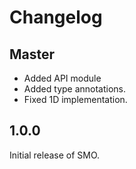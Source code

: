 # Changelog

## Master

- Added API module
- Added type annotations.
- Fixed 1D implementation.

## 1.0.0

Initial release of SMO.
